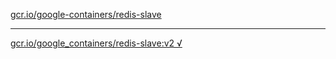 [gcr.io/google-containers/redis-slave](https://hub.docker.com/r/abcz/redis-slave/tags/) 

----
[gcr.io/google_containers/redis-slave:v2 √](https://hub.docker.com/r/abcz/redis-slave/tags/)

